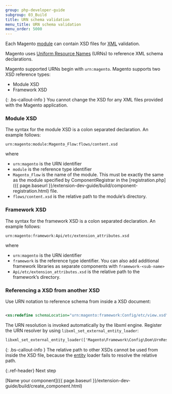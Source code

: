 ```yaml
---
group: php-developer-guide
subgroup: 03_Build
title: URN schema validation
menu_title: URN schema validation
menu_order: 5000
---
```


Each Magento [module](https://glossary.magento.com/module) can contain XSD files for [XML](https://glossary.magento.com/xml) validation.

Magento uses [Uniform Resource Names](https://en.wikipedia.org/wiki/Uniform_Resource_Name) (URNs) to reference XML schema declarations.

Magento supported URNs begin with `urn:magento`. Magento supports two XSD reference types:

*  Module XSD
*  Framework XSD

{: .bs-callout-info }
You cannot change the XSD for any XML files provided with the Magento application.

### Module XSD

The syntax for the module XSD is a colon separated declaration. An example follows:

`urn:magento:module:Magento_Flow:flows/content.xsd`

where

*  `urn:magento` is the URN identifier
*  `module` is the reference type identifier
*  `Magento_Flow` is the name of the module. This must be exactly the same as the module specified by ComponentRegistrar in the [registration.php]({{ page.baseurl }}/extension-dev-guide/build/component-registration.html) file.
*  `flows/content.xsd` is the relative path to the module&#8217;s directory.

### Framework XSD

The syntax for the framework XSD is a colon separated declaration. An example follows:

`urn:magento:framework:Api/etc/extension_attributes.xsd`

where

*  `urn:magento` is the URN identifier
*  `framework` is the reference type identifier. You can also add additional framework libraries as separate components with `framework-<sub-name>`
*  `Api/etc/extension_attributes.xsd` is the relative path to the framework&#8217;s directory.

### Referencing a XSD from another XSD

Use URN notation to reference schema from inside a XSD document:

```xml

<xs:redefine schemaLocation="urn:magento:framework:Config/etc/view.xsd">

```

The URN resolution is invoked automatically by the libxml engine. Register the URN resolver by using `libxml_set_external_entity_loader`:

```xml
libxml_set_external_entity_loader(['Magento\Framework\Config\Dom\UrnResolver', 'registerEntityLoader']);
```

{: .bs-callout-info }
The relative path to other XSDs cannot be used from inside the XSD file, because the [entity](https://glossary.magento.com/entity) loader fails to resolve the relative path.

{:.ref-header}
Next step

[Name your component]({{ page.baseurl }}/extension-dev-guide/build/create_component.html)
